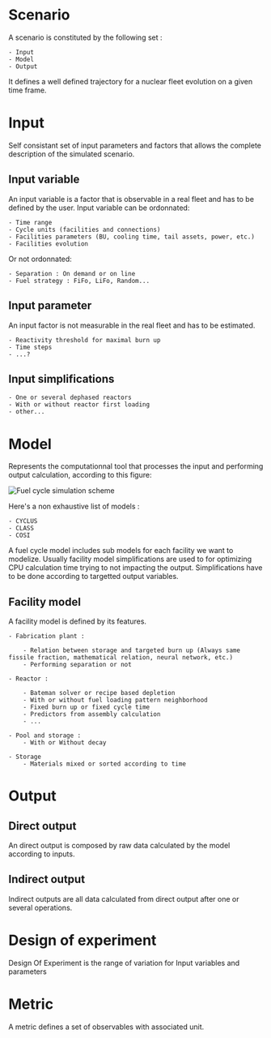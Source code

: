 # Scenario

A scenario is constituted by the following set :

	- Input
	- Model
	- Output

It defines a well defined trajectory for a nuclear fleet evolution on a given time frame.

# Input

Self consistant set of input parameters and factors that allows the complete description of the simulated scenario.

## Input variable

An input variable is a factor that is observable in a real fleet and has to be defined by the user. Input variable can be ordonnated: 

	- Time range
	- Cycle units (facilities and connections)
	- Facilities parameters (BU, cooling time, tail assets, power, etc.)
	- Facilities evolution

Or not ordonnated:

	- Separation : On demand or on line
	- Fuel strategy : FiFo, LiFo, Random...

## Input parameter

An input factor is not measurable in the real fleet and has to be estimated.

	- Reactivity threshold for maximal burn up
	- Time steps
	- ...?

## Input simplifications

	- One or several dephased reactors
	- With or without reactor first loading
	- other...

# Model

Represents the computationnal tool that processes the input and performing output calculation, according to this figure:

![Fuel cycle simulation scheme](FIG/MODEL.png)

Here's a non exhaustive list of models : 

	- CYCLUS
	- CLASS
	- COSI

A fuel cycle model includes sub models for each facility we want to modelize. Usually facility model simplifications are used to for optimizing CPU calculation time trying to not impacting the output. Simplifications have to be done according to targetted output variables.

## Facility model 

A facility model is defined by its features.

	- Fabrication plant : 

		- Relation between storage and targeted burn up (Always same fissile fraction, mathematical relation, neural network, etc.)
		- Performing separation or not

	- Reactor : 
	
		- Bateman solver or recipe based depletion
		- With or without fuel loading pattern neighborhood
		- Fixed burn up or fixed cycle time
		- Predictors from assembly calculation
		- ...

	- Pool and storage : 
		- With or Without decay

	- Storage
		- Materials mixed or sorted according to time

# Output

## Direct output

An direct output is composed by raw data calculated by the model according to inputs.

##	Indirect output

Indirect outputs are all data calculated from direct output after one or several operations.

# Design of experiment

Design Of Experiment is the range of variation for Input variables and parameters

# Metric

  A metric defines a set of observables with associated unit.





